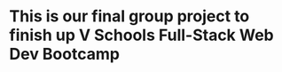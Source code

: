 This is our final group project to finish up V Schools Full-Stack Web Dev Bootcamp
=========================================================================
